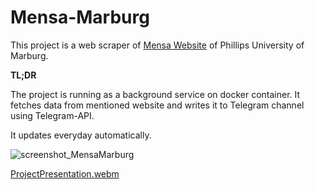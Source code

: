 # Mensa-Marburg

This project is a web scraper of [Mensa Website](https://studierendenwerk-marburg.de/essen-trinken/speisekarte/) of Phillips University of Marburg.

**TL;DR**

The project is running as a background service on docker container. It fetches data from mentioned website and writes it to Telegram channel using Telegram-API. 

It updates everyday automatically. 


![screenshot_MensaMarburg](https://github.com/lordkian/Mensa-Marburg/assets/16001505/97d4ab44-675a-4739-bbb2-2adc0725e004)

[ProjectPresentation.webm](https://github.com/lordkian/Mensa-Marburg/assets/16001505/86c2926f-5927-4b16-bf03-30df87062650)
